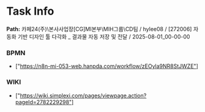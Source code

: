 # Task Info

**Path:** 카페24(주)\본사사업장\[CG]MI본부\MIH그룹\CD팀 / hylee08 / [272006] 자동화 기반 디자인 툴 다각화 _ 결과물 자동 저장 및 전달 / 2025-08-01_00-00-00

### BPMN
- ["https://n8n-mi-053-web.hanpda.com/workflow/zEOyla9NR8StJWZE"]

### WIKI
- ["https://wiki.simplexi.com/pages/viewpage.action?pageId=2782229298"]

